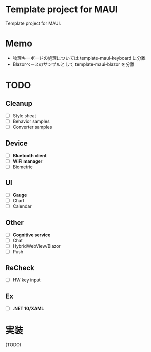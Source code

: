# Template project for MAUI

Template project for MAUI.

# Memo

- 物理キーボードの処理については template-maui-keyboard に分離
- Blazorベースのサンプルとして template-maui-blazor を分離

# TODO

## Cleanup

- [ ] Style sheat
- [ ] Behavior samples
- [ ] Converter samples

## Device

- [ ] **Bluetooth client**
- [ ] **WiFi manager**
- [ ] Biometric

## UI

- [ ] **Gauge**
- [ ] Chart
- [ ] Calendar

## Other

- [ ] **Cognitive service**
- [ ] Chat
- [ ] HybridWebView/Blazor
- [ ] Push

## ReCheck

- [ ] HW key input

## Ex

- [ ] **.NET 10/XAML**

# 実装

(TODO)
